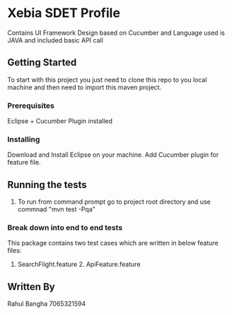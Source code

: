 # Xebia SDET Profile

Contains UI Framework Design based on Cucumber and Language used is JAVA and included basic API call 

## Getting Started

To start with this project you just need to clone this repo to you local machine and then need to import this maven project.

### Prerequisites

Eclipse + Cucumber Plugin installed

### Installing

Download and Install Eclipse on your machine.
Add Cucumber plugin for feature file.

## Running the tests


1. To run from command prompt go to project root directory and use commnad "mvn test -Pqa"

### Break down into end to end tests

This package contains two test cases which are written in below feature files:
1. SearchFlight.feature 2. ApiFeature.feature

## Written By
Rahul Bangha
7065321594
